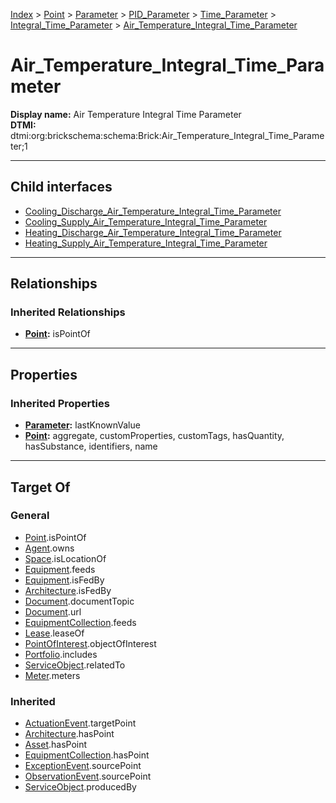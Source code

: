 [Index](../../../../../../index.md) > [Point](../../../../../Point.md) > [Parameter](../../../../Parameter.md) > [PID_Parameter](../../../PID_Parameter.md) > [Time_Parameter](../../Time_Parameter.md) > [Integral_Time_Parameter](../Integral_Time_Parameter.md) > [Air_Temperature_Integral_Time_Parameter](#)
# Air_Temperature_Integral_Time_Parameter

**Display name:** Air Temperature Integral Time Parameter<br />
**DTMI:** dtmi:org:brickschema:schema:Brick:Air_Temperature_Integral_Time_Parameter;1

---

## Child interfaces
* [Cooling_Discharge_Air_Temperature_Integral_Time_Parameter](Cooling_Discharge-.md)
* [Cooling_Supply_Air_Temperature_Integral_Time_Parameter](Cooling_Supply-.md)
* [Heating_Discharge_Air_Temperature_Integral_Time_Parameter](Heating_Discharge-.md)
* [Heating_Supply_Air_Temperature_Integral_Time_Parameter](Heating_Supply-.md)

---

## Relationships

### Inherited Relationships
* **[Point](../../../../../Point.md):** isPointOf

---

## Properties

### Inherited Properties
* **[Parameter](../../../../Parameter.md):** lastKnownValue
* **[Point](../../../../../Point.md):** aggregate, customProperties, customTags, hasQuantity, hasSubstance, identifiers, name

---

## Target Of
### General
* [Point](../../../../../Point.md).isPointOf
* [Agent](../../../../../../Agent/Agent.md).owns
* [Space](../../../../../../Space/Space.md).isLocationOf
* [Equipment](../../../../../../Asset/Equipment/Equipment.md).feeds
* [Equipment](../../../../../../Asset/Equipment/Equipment.md).isFedBy
* [Architecture](../../../../../../Space/Architecture/Architecture.md).isFedBy
* [Document](../../../../../../Information/Document/Document.md).documentTopic
* [Document](../../../../../../Information/Document/Document.md).url
* [EquipmentCollection](../../../../../../Collection/Equipment-.md).feeds
* [Lease](../../../../../../Event/Lease.md).leaseOf
* [PointOfInterest](../../../../../../Information/PointOfInterest.md).objectOfInterest
* [Portfolio](../../../../../../Collection/Portfolio.md).includes
* [ServiceObject](../../../../../../Information/ServiceObject/ServiceObject.md).relatedTo
* [Meter](../../../../../../Asset/Equipment/Meter/Meter.md).meters
### Inherited
* [ActuationEvent](../../../../../../Event/Point-/ActuationEvent.md).targetPoint
* [Architecture](../../../../../../Space/Architecture/Architecture.md).hasPoint
* [Asset](../../../../../../Asset/Asset.md).hasPoint
* [EquipmentCollection](../../../../../../Collection/Equipment-.md).hasPoint
* [ExceptionEvent](../../../../../../Event/Point-/ExceptionEvent.md).sourcePoint
* [ObservationEvent](../../../../../../Event/Point-/ObservationEvent.md).sourcePoint
* [ServiceObject](../../../../../../Information/ServiceObject/ServiceObject.md).producedBy
